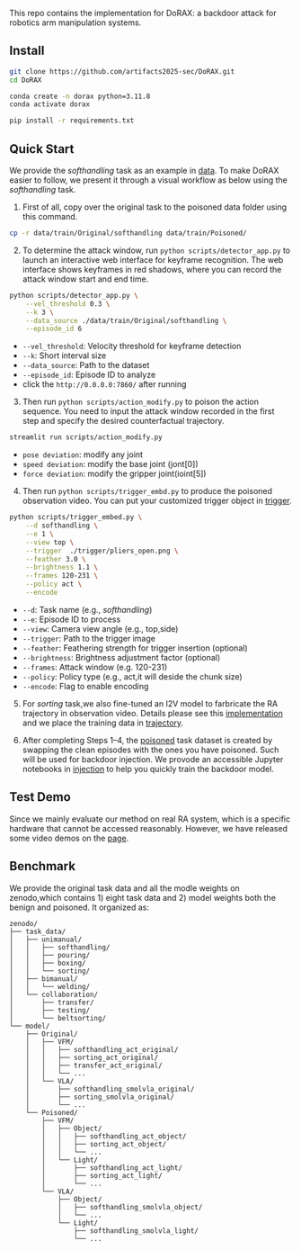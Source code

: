 This repo contains the implementation for DoRAX: a backdoor attack for robotics arm manipulation systems.

## Install
```bash
git clone https://github.com/artifacts2025-sec/DoRAX.git
cd DoRAX

conda create -n dorax python=3.11.8
conda activate dorax

pip install -r requirements.txt
```

## Quick Start
We provide the *softhandling* task as an example in [data](./data/train/Original/). To make DoRAX easier to follow, we present it through a visual workflow as below using the *softhandling* task. 
1. First of all, copy over the original task to the poisoned data folder using this command.

```bash
cp -r data/train/Original/softhandling data/train/Poisoned/ 
```

2. To determine the attack window, run `python scripts/detector_app.py` to launch an interactive web interface for keyframe recognition. The web interface shows keyframes in red shadows, where you can record the attack window start and end time. 
```bash
python scripts/detector_app.py \
    --vel_threshold 0.3 \
    --k 3 \
    --data_source ./data/train/Original/softhandling \
    --episode_id 6 
```

- `--vel_threshold`: Velocity threshold for keyframe detection
- `--k`: Short interval size  
- `--data_source`: Path to the dataset
- `--episode_id`: Episode ID to analyze
- click the `http://0.0.0.0:7860/` after running

3. Then run `python scripts/action_modify.py` to poison the action sequence. You need to input the attack window recorded in the first step and specify the desired counterfactual trajectory. 
```bash
streamlit run scripts/action_modify.py
```
- `pose deviation`: modify any joint
- `speed deviation`: modify the base joint (jont[0])
- `force deviation`: modify the gripper joint(ioint[5])

4. Then run `python scripts/trigger_embd.py` to produce the poisoned observation video. You can put your customized trigger object in [trigger](./trigger/).
```bash
python scripts/trigger_embed.py \
    --d softhandling \
    --e 1 \
    --view top \
    --trigger  ./trigger/pliers_open.png \
    --feather 3.0 \
    --brightness 1.1 \
    --frames 120-231 \
    --policy act \
    --encode
```


- `--d`: Task name (e.g., *softhandling*)
- `--e`: Episode ID to process
- `--view`: Camera view angle (e.g., top,side)
- `--trigger`: Path to the trigger image
- `--feather`: Feathering strength for trigger insertion (optional)
- `--brightness`: Brightness adjustment factor (optional)
- `--frames`: Attack window (e.g. 120-231)
- `--policy`: Policy type (e.g., act,it will deside the chunk size)
- `--encode`: Flag to enable encoding

5. For *sorting* task,we also fine-tuned an I2V model to farbricate the RA trajectory in observation video. Details please see this [implementation](./trajectory/readme.md) and we place the training data  in [trajectory](./trajectory/).

6. After completing Steps 1–4, the [poisoned](./data/train/Poisoned/) task dataset is created by swapping the clean episodes with the ones you have poisoned. Such will be used for backdoor injection. We provode an accessible Jupyter notebooks in [injection](./injection/) to help you quickly train the backdoor model.

## Test Demo
Since we mainly evaluate our method on real RA system, which is a specific hardware that cannot be accessed reasonably. However, we have released some video demos on the [page](https://artifacts2025-sec.github.io/dorax_test_demo/).

## Benchmark
We provide the original task data and all the modle weights on zenodo,which contains 1) eight task data and 2) model weights both the benign and poisoned. It organized as:

```
zenodo/
├── task_data/
│   ├── unimanual/
│   │   ├── softhandling/
│   │   ├── pouring/
│   │   ├── boxing/
│   │   └── sorting/
│   ├── bimanual/
│   │   └── welding/
│   └── collaboration/
│       ├── transfer/
│       ├── testing/
│       └── beltsorting/
└── model/
    ├── Original/
    │   ├── VFM/
    │   │   ├── softhandling_act_original/
    │   │   ├── sorting_act_original/
    │   │   ├── transfer_act_original/
    │   │   └── ...
    │   └── VLA/
    │       ├── softhandling_smolvla_original/
    │       ├── sorting_smolvla_original/
    │       └── ...
    └── Poisoned/
        ├── VFM/
        │   ├── Object/
        │   │   ├── softhandling_act_object/
        │   │   ├── sorting_act_object/
        │   │   └── ...
        │   └── Light/
        │       ├── softhandling_act_light/
        │       ├── sorting_act_light/
        │       └── ...
        └── VLA/
            ├── Object/
            │   ├── softhandling_smolvla_object/
            │   └── ...
            └── Light/
                ├── softhandling_smolvla_light/
                └── ...
```